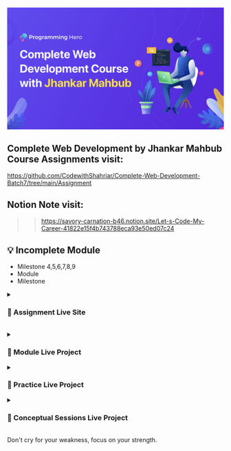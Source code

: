 ![](thumbnail.png)
</br>

## Complete Web Development by Jhankar Mahbub Course Assignments visit: 
https://github.com/CodewithShahriar/Complete-Web-Development-Batch7/tree/main/Assignment

## Notion Note visit: 
>> https://savory-carnation-b46.notion.site/Let-s-Code-My-Career-41822e15f4b743788eca93e50ed07c24

## 💡 Incomplete Module

* Milestone 4,5,6,7,8,9
* Module 
* Milestone 

<details>
<summary>
  <h3>📑 Assignment Live Site</h3>
</summary>



</br> (1) 60 ⭐ <a href ="https://verdant-otter-af8880.netlify.app/ " target="_blank">new-year-new-me </a>
</br> (2) 46 😒 <a href ="https://serene-cat-1b3cad.netlify.app/" target="_blank"> g-architect </a>
</br> (3) 50 😒 <a href ="https://venerable-belekoy-74b25e.netlify.app/" target="_blank">legal-solution-resource </a>
</br> (4) 60 ⭐ <a href ="" target="_blank">JS Problem Solving Assignment </a>
</br> (5) 60 ⭐ <a href ="https://benevolent-cat-886bb7.netlify.app/" target="_blank"> geomerty-genius </a>
</br> (6) 60 ⭐ <a href ="https://courageous-treacle-95acb8.netlify.app/" target="_blank"> Ai Universe </a>
</br> (7) Submitted <a href ="https://gorgeous-panda-e73914.netlify.app/" target="_blank"> Quiz Hero </a>
</br> (8)  <a href ="" target="_blank"> Knowledge Cafe </a>
</br> (9)  <a href ="" target="_blank"> Job Hunter </a>
</br> (10)  <a href ="" target="_blank">  </a>
</br> (11)  <a href ="" target="_blank">  </a>
</br> (12)  <a href ="" target="_blank">  </a>


</br> • 5 Assignment Total Mark = 336... Avg = 56 </br> • 6 remaining assignment </br>• mark need


</details>
</br>
</hr>


<!-- <details>
<summary>
  <h3>Notion Note </h3>
</summary>
<br >
>> https://savory-carnation-b46.notion.site/Let-s-Code-My-Career-41822e15f4b743788eca93e50ed07c24



</details> -->

<details>
<summary>
  <h3>📃 Module Live Project </h3>
</summary>
</br>Portfolio (html,css)
</br>Penguin-fashion (html,talwind)
</br>Temperature-hot (open-weather)
</br>Phone-hanter (Javascript)
</br>Stop-watch (JavaScript)
</br>Ranga-store-vanga (JavaScript Error Handling)




</details>
<details>
<summary>
  <h3>📃 Practice Live Project </h3>
</summary>
</br>1.Donate-today
</br>2.Influencer-Products
</br>3.Bikerz-zone
</br>4.Baper-Bank
</br>5.Abacus-Convention-Center
</br>6.Simple-fixed-discount
</br>7.Money-master
</br>8.Pin-matcher
</br>9.simple-fixed-discount
</br>10.cupon-code-discount
</br>11.sports-db (js-api)
</br>12.World-tour (js-api)



</details>

<details>
<summary>
  <h3>📃 Conceptual Sessions Live Project </h3>
</summary>
</br>Shopping-with-js
</br>






</details>

</br>
</hr>
Don't cry for your weakness, focus on your strength.